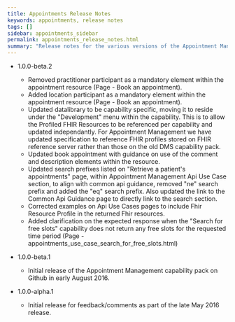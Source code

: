 ```yaml
---
title: Appointments Release Notes
keywords: appointments, release notes
tags: []
sidebar: appointments_sidebar
permalink: appointments_release_notes.html
summary: "Release notes for the various versions of the Appointment Management capability."
---
```


- 1.0.0-beta.2
  - Removed practitioner participant as a mandatory element within the appointment resource (Page - Book an appointment).
  - Added location participant as a mandatory element within the appointment resource (Page - Book an appointment).
  - Updated datalibrary to be capability specific, moving it to reside under the "Development" menu within the capability. This is to allow the Profiled FHIR Resources to be referenced per capability and updated independantly. For Appointment Management we have updated specification to reference FHIR profiles stored on FHIR reference server rather than those on the old DMS capability pack.
  - Updated book appointment with guidance on use of the comment and description elements within the resource.
  - Updated search prefixes listed on "Retrieve a patient's appointments" page, within Appointment Management Api Use Case section, to align with common api guidance, removed "ne" search prefix and added the "eq" search prefix. Also updated the link to the Common Api Guidance page to directly link to the search section.
  - Corrected examples on Api Use Cases pages to include Fhir Resource Profile in the returned Fhir resources.
  - Added clarification on the expected response when the "Search for free slots" capability does not return any free slots for the requested time period (Page - appointments_use_case_search_for_free_slots.html)
  
- 1.0.0-beta.1
  - Initial release of the Appointment Management capability pack on Github in early August 2016.
  
- 1.0.0-alpha.1
  - Initial release for feedback/comments as part of the late May 2016 release.
  